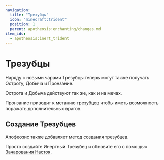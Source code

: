 ```yaml
---
navigation:
  title: "Трезубцы"
  icon: "minecraft:trident"
  position: 1
  parent: apotheosis:enchanting/changes.md
item_ids:
  - apotheosis:inert_trident
---
```


# Трезубцы

Наряду с новыми чарами Трезубцы теперь могут также получать <Color id="blue">Остроту</Color>, <Color id="blue">Добыча</Color> и <Color id="blue">Пронзание</Color>.

Острота и Добыча действуют так же, как и на мечах.

Пронзание приводит к метанию трезубцев чтобы иметь возможность поражать дополнительных врагов.

## Создание Трезубцев

<ItemImage id="apotheosis:inert_trident" />

Апофеозис также добавляет метод создания трезубцев.

Просто создайте <Color id="blue">Инертный Трезубец</Color> и обновите его с помощью [Зачарования Настоя](../table/infusion.md).

